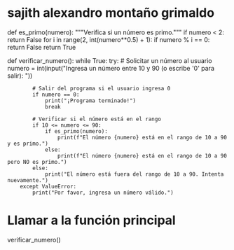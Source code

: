 # sajith alexandro montaño grimaldo

def es_primo(numero):
    """Verifica si un número es primo."""
    if numero < 2:
        return False
    for i in range(2, int(numero**0.5) + 1):
        if numero % i == 0:
            return False
    return True

def verificar_numero():
    while True:
        try:
            # Solicitar un número al usuario
            numero = int(input("Ingresa un número entre 10 y 90 (o escribe '0' para salir): "))
            
            # Salir del programa si el usuario ingresa 0
            if numero == 0:
                print("¡Programa terminado!")
                break
            
            # Verificar si el número está en el rango
            if 10 <= numero <= 90:
                if es_primo(numero):
                    print(f"El número {numero} está en el rango de 10 a 90 y es primo.")
                else:
                    print(f"El número {numero} está en el rango de 10 a 90 pero NO es primo.")
            else:
                print("El número está fuera del rango de 10 a 90. Intenta nuevamente.")
        except ValueError:
            print("Por favor, ingresa un número válido.")

# Llamar a la función principal
verificar_numero()
